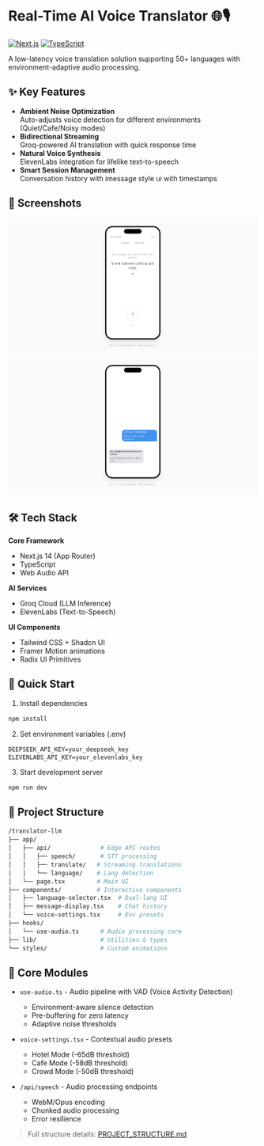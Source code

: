 # Real-Time AI Voice Translator 🌐🎙️

[![Next.js](https://img.shields.io/badge/Next.js-14.2.3-black?style=flat&logo=next.js)](https://nextjs.org/)
[![TypeScript](https://img.shields.io/badge/TypeScript-5.0-blue?style=flat&logo=typescript)](https://www.typescriptlang.org/)

A low-latency voice translation solution supporting 50+ languages with environment-adaptive audio processing.

## ✨ Key Features
- **Ambient Noise Optimization**  
  Auto-adjusts voice detection for different environments (Quiet/Cafe/Noisy modes)
- **Bidirectional Streaming**  
  Groq-powered AI translation with quick response time
- **Natural Voice Synthesis**  
  ElevenLabs integration for lifelike text-to-speech
- **Smart Session Management**  
  Conversation history with imessage style ui with timestamps

## 📸 Screenshots
![Translation Interface](./assets/images/0.png)
![Voice Settings](./assets/images/1.png)

## 🛠 Tech Stack
**Core Framework**  
- Next.js 14 (App Router)  
- TypeScript  
- Web Audio API  

**AI Services**  
- Groq Cloud (LLM Inference)  
- ElevenLabs (Text-to-Speech)  

**UI Components**  
- Tailwind CSS + Shadcn UI  
- Framer Motion animations  
- Radix UI Primitives  

## 🚀 Quick Start
1. Install dependencies
```bash
npm install
```

2. Set environment variables (.env)
```env
DEEPSEEK_API_KEY=your_deepseek_key
ELEVENLABS_API_KEY=your_elevenlabs_key
```

3. Start development server
```bash
npm run dev
```

## 📂 Project Structure
```bash
/translator-llm
├── app/
│   ├── api/              # Edge API routes
│   │   ├── speech/       # STT processing
│   │   ├── translate/   # Streaming translations
│   │   └── language/    # Lang detection
│   └── page.tsx         # Main UI
├── components/          # Interactive components
│   ├── language-selector.tsx  # Dual-lang UI
│   ├── message-display.tsx    # Chat history
│   └── voice-settings.tsx     # Env presets
├── hooks/
│   └── use-audio.ts      # Audio processing core
├── lib/                  # Utilities & types
└── styles/               # Custom animations
```

## 🧠 Core Modules
- `use-audio.ts` - Audio pipeline with VAD (Voice Activity Detection)
  - Environment-aware silence detection
  - Pre-buffering for zero latency
  - Adaptive noise thresholds

- `voice-settings.tsx` - Contextual audio presets
  - Hotel Mode (-65dB threshold)
  - Cafe Mode (-58dB threshold) 
  - Crowd Mode (-50dB threshold)

- `/api/speech` - Audio processing endpoints
  - WebM/Opus encoding
  - Chunked audio processing
  - Error resilience

> Full structure details: [PROJECT_STRUCTURE.md](instructions/instruction.md)
